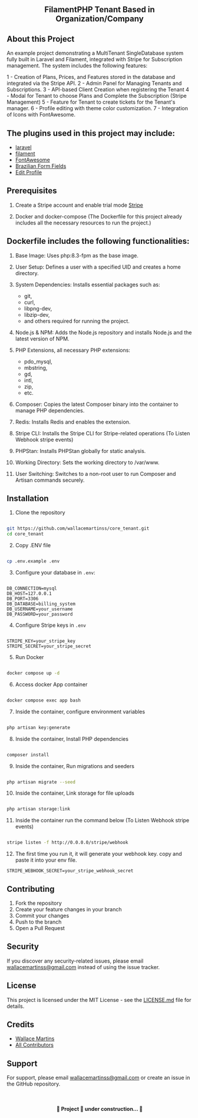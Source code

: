 <p align="center">
    <h2 align="center"> 
        FilamentPHP Tenant Based in Organization/Company
    </h2>
</p>

## About this Project

An example project demonstrating a MultiTenant SingleDatabase system fully built in Laravel and Filament, integrated with Stripe for Subscription management. The system includes the following features:

1 - Creation of Plans, Prices, and Features stored in the database and integrated via the Stripe API.
2 - Admin Panel for Managing Tenants and Subscriptions.
3 - API-based Client Creation when registering the Tenant
4 - Modal for Tenant to choose Plans and Complete the Subscription (Stripe Management)
5 - Feature for Tenant to create tickets for the Tenant's manager.
6 - Profile editing with theme color customization.
7 - Integration of Icons with FontAwesome.

## The plugins used in this project may include:

-   [laravel](https://github.com/laravel/framework)
-   [filament](https://github.com/filamentphp/filament)
-   [FontAwesome](https://v2.filamentphp.com/tricks/use-font-awesome-or-any-other-icon-set)
-   [Brazilian Form Fields](https://filamentphp.com/plugins/leandrocfe-brazilian-form-fields)
-   [Edit Profile](https://filamentphp.com/plugins/joaopaulolndev-edit-profile)

## Prerequisites

1. Create a Stripe account and enable trial mode [Stripe](https://stripe.com/)

2. Docker and docker-compose (The Dockerfile for this project already includes all the necessary resources to run the project.)

## Dockerfile includes the following functionalities:

1. Base Image: Uses php:8.3-fpm as the base image.

2. User Setup: Defines a user with a specified UID and creates a home directory.

3. System Dependencies: Installs essential packages such as:

    - git,
    - curl,
    - libpng-dev,
    - libzip-dev,
    - and others required for running the project.

4. Node.js & NPM: Adds the Node.js repository and installs Node.js and the latest version of NPM.

5. PHP Extensions, all necessary PHP extensions:

    - pdo_mysql,
    - mbstring,
    - gd,
    - intl,
    - zip,
    - etc.

6. Composer: Copies the latest Composer binary into the container to manage PHP dependencies.

7. Redis: Installs Redis and enables the extension.

8. Stripe CLI: Installs the Stripe CLI for Stripe-related operations (To Listen Webhook stripe events)

9. PHPStan: Installs PHPStan globally for static analysis.

10. Working Directory: Sets the working directory to /var/www.

11. User Switching: Switches to a non-root user to run Composer and Artisan commands securely.

## Installation

1. Clone the repository

```bash

git https://github.com/wallacemartinss/core_tenant.git
cd core_tenant

```

2. Copy .ENV file

```bash

cp .env.example .env

```

3. Configure your database in `.env`:

```

DB_CONNECTION=mysql
DB_HOST=127.0.0.1
DB_PORT=3306
DB_DATABASE=billing_system
DB_USERNAME=your_username
DB_PASSWORD=your_password

```

4. Configure Stripe keys in `.env`

```

STRIPE_KEY=your_stripe_key
STRIPE_SECRET=your_stripe_secret

```

5. Run Docker

```bash

docker compose up -d

```

6. Access docker App container

```bash

docker compose exec app bash

```

7. Inside the container, configure environment variables

```bash

php artisan key:generate

```

8. Inside the container, Install PHP dependencies

```bash

composer install

```

9. Inside the container, Run migrations and seeders

```bash

php artisan migrate --seed

```

10. Inside the container, Link storage for file uploads

```bash

php artisan storage:link

```

11. Inside the container run the command below (To Listen Webhook stripe events)

```bash

stripe listen -f http://0.0.0.0/stripe/webhook

```

12. The first time you run it, it will generate your webhook key. copy and paste it into your env file.

```
STRIPE_WEBHOOK_SECRET=your_stripe_webhook_secret

```

## Contributing

1. Fork the repository
2. Create your feature changes in your branch
3. Commit your changes
4. Push to the branch
5. Open a Pull Request

## Security

If you discover any security-related issues, please email wallacemartinss@gmail.com instead of using the issue tracker.

## License

This project is licensed under the MIT License - see the [LICENSE.md](LICENSE.md) file for details.

## Credits

-   [Wallace Martins](https://github.com/wallacemartinss)
-   [All Contributors](../../contributors)

## Support

For support, please email wallacemartinss@gmail.com or create an issue in the GitHub repository.

<br>
<h4 align="center"> 
	🚧  Project 🚀 under construction...  🚧
</h4>
<br>
